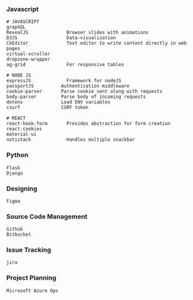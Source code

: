 ### Javascript
```
# JAVASCRIPT
graphQL             
RevealJS              Browser slides with animations
D3JS                  Data-visualization
CkEditor              Text editor to write content directly in web pages
virtual-scroller
dropzone-wrapper
ag-grid               For responsive tables

# NODE JS
expressJS             Framework for nodeJS
passportJS          Authentication middleware  
cookie-parser       Parse cookie sent along with requests
body-parser         Parse body of incoming requests
dotenv              Load ENV variables
csurf               CSRF token

# REACT
react-hook-form       Provides abstraction for form creation
react-cookies
material-ui
notistack             Handles multiple snackbar
```

### Python
```
Flask
Django
```

### Designing
```
Figma
```

### Source Code Management
```
Github
Bitbucket
```

### Issue Tracking
```
jira
```

### Project Planning
```
Microsoft Azure Ops
```
